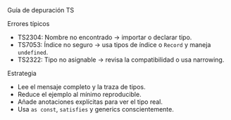 Guía de depuración TS

Errores típicos

- TS2304: Nombre no encontrado → importar o declarar tipo.
- TS7053: Índice no seguro → usa tipos de índice o `Record` y maneja `undefined`.
- TS2322: Tipo no asignable → revisa la compatibilidad o usa narrowing.

Estrategia

- Lee el mensaje completo y la traza de tipos.
- Reduce el ejemplo al mínimo reproducible.
- Añade anotaciones explícitas para ver el tipo real.
- Usa `as const`, `satisfies` y generics conscientemente.
